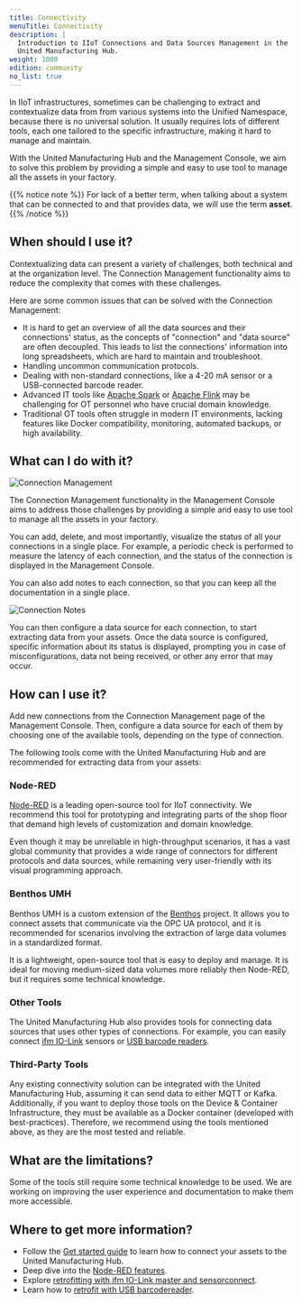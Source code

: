 ```yaml
---
title: Connectivity
menuTitle: Connectivity
description: |
  Introduction to IIoT Connections and Data Sources Management in the
  United Manufacturing Hub.
weight: 1000
edition: community
no_list: true
---
```


In IIoT infrastructures, sometimes can be challenging to extract and contextualize
data from from various systems into the Unified Namespace, because there is no
universal solution. It usually requires lots of different tools, each one
tailored to the specific infrastructure, making it hard to manage and maintain.

With the United Manufacturing Hub and the Management Console, we aim to solve
this problem by providing a simple and easy to use tool to manage all the assets
in your factory.

{{% notice note %}}
For lack of a better term, when talking about a system that can be connected to
and that provides data, we will use the term **asset**.
{{% /notice %}}

## When should I use it?

Contextualizing data can present a variety of challenges, both technical and
at the organization level. The Connection Management functionality aims to reduce
the complexity that comes with these challenges.

Here are some common issues that can be solved with the Connection Management:

- It is hard to get an overview of all the data sources and their connections'
  status, as the concepts of "connection" and "data source" are often decoupled.
  This leads to list the connections' information into long spreadsheets, which
  are hard to maintain and troubleshoot.
- Handling uncommon communication protocols.
- Dealing with non-standard connections, like a 4-20 mA sensor or a USB-connected
  barcode reader.
- Advanced IT tools like [Apache Spark](https://spark.apache.org/) or
  [Apache Flink](https://flink.apache.org/) may be challenging for OT personnel
  who have crucial domain knowledge.
- Traditional OT tools often struggle in modern IT environments, lacking features
  like Docker compatibility, monitoring, automated backups, or high availability.

## What can I do with it?

![Connection Management](/images/getstarted/dataAcquisitionManipulation/protocolConverters.png?width=80%)

The Connection Management functionality in the Management Console aims to
address those challenges by providing a simple and easy to use tool to manage
all the assets in your factory.

You can add, delete, and most importantly, visualize the status of all your
connections in a single place. For example, a periodic check is performed to
measure the latency of each connection, and the status of the connection is
displayed in the Management Console.

You can also add notes to each connection, so that you can keep all the documentation
in a single place.

![Connection Notes](/images/features/connectivity/management-console-connection-management-notes.png?)

You can then configure a data source for each connection, to start extracting
data from your assets. Once the data source is configured, specific information
about its status is displayed, prompting you in case of misconfigurations, data
not being received, or other any error that may occur.

## How can I use it?

Add new connections from the Connection Management page of the Management Console.
Then, configure a data source for each of them by choosing one of the available
tools, depending on the type of connection.

The following tools come with the United Manufacturing Hub and are recommended
for extracting data from your assets:

### Node-RED

[Node-RED](https://nodered.org/) is a leading open-source tool for IIoT
connectivity. We recommend this tool for prototyping and integrating parts of the
shop floor that demand high levels of customization and domain knowledge.

Even though it may be unreliable in high-throughput scenarios, it has a vast
global community that provides a wide range of connectors for different protocols
and data sources, while remaining very user-friendly with its visual programming
approach.

### Benthos UMH

<!-- TODO: write a page in the Architecture section about Benthos, and consider also a reference page -->

Benthos UMH is a custom extension of the [Benthos](https://www.benthos.dev/)
project. It allows you to connect assets that communicate via the OPC UA protocol,
and it is recommended for scenarios involving the extraction of large data volumes
in a standardized format.

It is a lightweight, open-source tool that is easy to deploy and manage. It is
ideal for moving medium-sized data volumes more reliably then Node-RED, but it
requires some technical knowledge.

### Other Tools

The United Manufacturing Hub also provides tools for connecting data sources
that uses other types of connections. For example, you can easily connect
[ifm IO-Link](/docs/features/connectivity/additionalconnectivity/ifm-retrofitting/)
sensors or [USB barcode readers](/docs/features/connectivity/additionalconnectivity/barcodereader-retrofitting/).

### Third-Party Tools

Any existing connectivity solution can be integrated with the United
Manufacturing Hub, assuming it can send data to either MQTT or Kafka.
Additionally, if you want to deploy those tools on the Device & Container
Infrastructure, they must be available as a Docker container (developed with best-practices).
Therefore, we recommend using the tools mentioned above, as they are the most
tested and reliable.

## What are the limitations?

Some of the tools still require some technical knowledge to be used. We are
working on improving the user experience and documentation to make them more
accessible.

## Where to get more information?

- Follow the [Get started guide](/docs/getstarted/) to learn how to connect
  your assets to the United Manufacturing Hub.
- Deep dive into the [Node-RED features](/docs/features/connectivity/node-red/).
- Explore [retrofitting with ifm IO-Link master and sensorconnect](/docs/features/connectivity/other-tools/ifm-retrofitting/).
- Learn how to [retrofit with USB barcodereader](/docs/features/connectivity/other-tools/barcodereader-retrofitting/).
